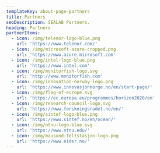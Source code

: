 ```yaml
---
templateKey: about-page-partners
title: Partners
seoDescription: SEALAB Partners.
heading: Partners
partnerItems:
  - icon: /img/telenor-logo-blue.png
    url: 'https://www.telenor.com/'
  - icon: /img/microsoft-azure-cropped.png
    url: 'https://www.azure.microsoft.com'
  - icon: /img/intel-logo-blue.png
    url: 'https://www.intel.com'
  - icon: /img/monitorfish-logo.svg
    url: 'http://www.monitorfish.com'
  - icon: /img/innovation-norway-logo.png
    url: 'https://www.innovasjonnorge.no/en/start-page/'
  - icon: /img/flag-of-europe.svg
    url: 'https://ec.europa.eu/programmes/horizon2020/en'
  - icon: /img/research-council-logo.svg
    url: 'https://www.forskningsradet.no/en/'
  - icon: /img/sintef-logo-blue.png
    url: 'https://www.sintef.no/en/ocean/'
  - icon: /img/ntnu-logo-blue.svg
    url: 'https://www.ntnu.edu/'
  - icon: /img/mausund-feltstasjon-logo.png
    url: 'https://www.eider.no/'
---
```


